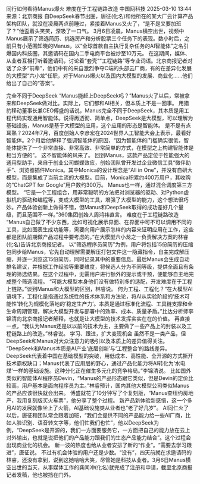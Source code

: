 同行如何看待Manus爆火 难度在于工程链路改造
中国网科技
2025-03-10 13:44
来源：北京商报
自DeepSeek春节出圈，唐征(化名)和他所在的某大厂云计算产品架构团队，就没在凌晨两点前睡过，紧接着Manus又火了，“是不是又要加班了？”他歪着头笑笑，深吸了一口气。
3月6日凌晨，Manus横空出世，视频中Manus展示了筛选简历、挑选房产和分析股票三个任务下的表现。数小时后，之前只有小范围知晓的Manus，以“全球首款自主执行复杂任务的AI智能体”之名引爆国内科技圈，其邀请码在国内二手电商平台被炒至10万元。
在这期间，媒体、从业者互相打听着邀请码，讨论着“套壳”“工程链路”等专业词语。北京商报记者对话了众多“前辈”，他们中有的来自激烈争夺C端的头部云厂商，有的在差异化发展的大模型“六小龙”任职，对于Manus爆火以及国内大模型的发展、商业化……他们给出了自己的“答案”。

完全不同于DeepSeek
“Manus能赶上DeepSeek吗？”Manus火了以后，常被拿来和DeepSeek做对比。实际上，它们都和AI相关，但本质上不是一回事。
用猎豹移动董事长兼CEO傅盛的话说，Manus完全不同于DeepSeek，其本质是用工程代码实现通用智能体。说得再透彻、简单点，DeepSeek是大模型，可以理解为基础设施，Manus是基于大模型的应用，这个应用的形态是智能体。
是不是有点耳熟？2024年7月，百度创始人李彦宏在2024世界人工智能大会上表示，最看好智能体。2个月后他解释了强调智能体的原因，“因为智能体的门槛确实很低，智能体提供了一个非常直接、非常高效、非常简单的方式，在模型之上构建智能体是相当方便的”。
这不智能体的风来了。
回到Manus，这款产品定位于性能强大的通用型助手，来自于创业公司蝴蝶效应，创始团队曾开发过企业微信工具“微伴助手”、浏览器插件Monica。其中Monica的设计理念是“All in One”，并没有自研大模型，而是集成了当前主流的大模型。目前，Monica积累约400万用户，其收购的“ChatGPT for Google”用户数约300万。
Manus也一样，通过混合调度第三方模型。
“它是一个工程组合，用非常聪明的方法把对浏览器的驱动、对Python虚拟机的驱动和编程等，变成大模型的工具，增强了大模型的能力，这个想法很巧妙。产品体验创新上做得不错，但Manus和DeepSeek取得的成功差好几个量级，而且范围不一样。”360集团创始人周鸿祎直言。
难度在于工程链路改造
“Manus自己做了不少东西，比如可视化展示界面、在界面中可不可以调用不同的工具，比如图表生成功能等，需要向用户展示怎样的内容来证明应用在工作，这些都是团队前期做产品过程中要考虑的。”在大模型六小龙之一负责解决方案的林睿(化名)告诉北京商报记者。
以“筛选程序员简历”为例，用户将包括15份简历的压缩包同步给Manus，它先自动理解需要解压打包文件这一隐藏指令，自主完成解压缩，并逐一浏览这15份简历，同时记录其中的重要信息。最后Manus会生成自动排名建议，并根据工作经验等重要维度，将候选人分为不同等级，提供全面且有条理的筛选结果。在这个过程中，无需用户进行额外的提示或干预，便能够自主地完成整个筛选流程。
“可能大模型本身他们没有做特别多的适配，开发难度在于工程上链路。”谈到Manus和大模型的区别，林睿说。
何为工程、工程化？“在大模型AI语境下，工程化是指通过系统性的技术体系和方法论，将AI从实验阶段的‘技术可能性’转化为规模化落地的‘稳定生产力’。本质是通过标准化流程、工具链支撑和全生命周期管理，解决大模型开发与部署中的效率、成本、质量矛盾。”比达分析师李锦清向北京商报记者解释，也就是让大模型的技术发挥实实在在的价值。
再直接一点，“我认为Manus还是以以前的技术为主，主要做了一些产品上的封装以及工程链路上的改造。”林睿说。
学习、跟进，扩大变现机会
虽然不是一类产品，但DeepSeek和Manus对大众注意力的吸引以及本质上的差异值得关注。
“DeepSeek和Manus本质是AI产业‘底层创新’与‘工程整合’的路线差异。DeepSeek代表着中国在基础模型的突破，用低成本、高性能、全开源的方式撕开技术霸权缺口；Manus代表了应用层的野心，通过产品化能力将AI转化为‘水电煤’一样的基础设施。这种分化正在催生多元化的竞争格局。”李锦清说。
比如国外类似的智能体AI程序员Devin，“Manus的产品形态跟它类似，但是Devin的定价比较高，用户基本是面向程序员为主。”林睿预计，国内其他大模型公司类似Manus的产品应该很快就会出来。
傅盛就花了10分钟写了个复刻版，“Manus查纽约房地产，我用复刻版买火车票”，他分享了整个过程。
新产品新体验新感悟，这一个多月AI的发展就像坐上了火箭，AI基础设施类从业者也“老了好几岁”。
AI同仁火了以后，唐征和团队常会跟着加班，“我们会提供不同的产品能力给一些AI厂商，比如人脸识别、语音转文字等，他们忙我们也忙”，他以DeepSeek为例，“DeepSeek是开源的，我们一方面要服务它，一方面把自己的能力放在云上对外输出，也就是说把他们的产品能力跟我们的生态产品能力结合”。这个过程会出现商业化的机会。
新一波的热度也给从业者安排了新的“作业”。“需要去学习跟进”，唐征说。
不过有机会体验的用户还是少数。“没有”，四天前就在求邀请码的林睿，还没有拿到，说到这她哈哈大笑，尽管她是科技从业者。3月6日Manus横空出世的当天，从事媒体工作的龚闻冲(化名)就完成了注册和申请，截至北京商报记者发稿，他也被挡在门外。

